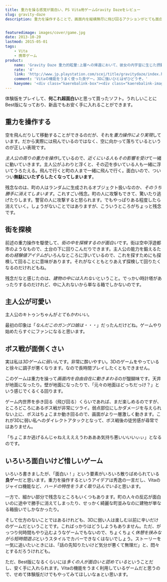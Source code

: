 ```yaml
---
title: 重力を操る感覚が面白い、PS Vita用ゲームGravity Dazeをレビュー
slug: gravity-daze
description: 重力を操作することで、画面内を縦横無尽に飛び回るアクションがとても面白いです。細かい部分で残念に思うところはあるものの、全体としてVitaの機能をうまく活用している面白いゲームだと思います。3Dに酔いやすいのについつい買ってしまいました。


featuredimage: images/cover/game.jpg
date: 2013-10-20
lastmod: 2015-05-01
tags: 
    - Vita
    - 携帯ゲーム
product:
    name: 'Gravity Daze 重力的眩暈:上層への帰還において、彼女の内宇宙に生じた摂動'
    rate: '4'
    link: 'http://www.jp.playstation.com/scej/title/gravitydaze/index.html'
    comment: 'Vitaの機能をうまく使った良ゲー。3Dに強いひとはぜひどうぞ。'
    kaeyome: '<div class="kaerebalink-box"><div class="kaerebalink-image"><a href="http://www.amazon.co.jp/exec/obidos/ASIN/B005MNNCMI/illusionspace-22/ref=nosim/" rel="nofollow" target="_blank"><img src="https://ecx.images-amazon.com/images/I/51tfOnHbLVL._SL160_.jpg" style="border: none;" /></a></div><div class="kaerebalink-info"><div class="kaerebalink-name"><a href="http://www.amazon.co.jp/exec/obidos/ASIN/B005MNNCMI/illusionspace-22/ref=nosim/" rel="nofollow" target="_blank">GRAVITY DAZE 重力的眩暈:上層への帰還において、彼女の内宇宙に生じた摂動</a><div class="kaerebalink-powered-date">posted with <a href="http://kaereba.com" rel="nofollow" target="_blank">カエレバ</a></div></div><div class="kaerebalink-detail"> ソニー・コンピュータエンタテインメント 2012-02-09    </div><div class="kaerebalink-link1"><div class="shoplinkamazon"><a href="http://www.amazon.co.jp/gp/search?keywords=GRAVITY%20DAZE&__mk_ja_JP=%83J%83%5E%83J%83i&tag=illusionspace-22" rel="nofollow" target="_blank" title="アマゾン" >Amazonで購入</a></div><div class="shoplinkrakuten"><a href="http://hb.afl.rakuten.co.jp/hgc/0e95387f.f2aef20d.0e953880.25e412bd/?pc=http%3A%2F%2Fsearch.rakuten.co.jp%2Fsearch%2Fmall%2FGRAVITY%2520DAZE%2F-%2Ff.1-p.1-s.1-sf.0-st.A-v.2%3Fx%3D0%26scid%3Daf_ich_link_urltxt%26m%3Dhttp%3A%2F%2Fm.rakuten.co.jp%2F" rel="nofollow" target="_blank" title="楽天市場" >楽天市場で購入</a></div></div></div><div class="booklink-footer" style="clear: left"></div></div>'
---
```


体験版をプレイして、<strong>何これ超面白い</strong>と思って買ったソフト。うれしいことにBest版になっており、新品でもお安く手に入れることができます。


## 重力を操作する


空を飛んだりして移動することができるのだが、それを<em>重力操作により実現</em>しています。だから実際には飛んでいるのではなく、空に向かって落ちているというのが正しい表現です。

<em>主人公の周りの重力を操作</em>しているので、<em>近くにいる人もその影響を受け</em>て一緒に動いていきます。主人公がふわりと浮くと、その辺を歩いている人も一緒に浮いてうろたえる。飛んで行くと町の人まで一緒に飛んで行く。面白いので、ついつい<strong>無駄にいたずらしたくなってしまいます</strong>。

残念なのは、町の人はランダムに生成されるオブジェクト扱いなのか、<em>そのうち勝手に消えてしまいます</em>。これすごい残念。町の人に攻撃もできて、驚いたり逃げたりします。警官の人に攻撃すると怒られます。でもやっぱりある程度したら消えていく。しょうがないことではありますが、こういうところがちょっと残念です。


## 街を探検


前述の重力操作を駆使して、<em>街の中を探検するのが面白い</em>です。街は空中浮遊都市のようなもので、土台の下に回りこんだりできます。主人公の能力を鍛えるための<em>経験値アイテム</em>がいろんなところに浮いているので、これを探すためにも探検して回ることに意味があります。それがなくともとりあえず探検して回りたくなるのだけれどもね。

残念だなと感じたのは、<em>建物の中には入れない</em>ということ。でっかい時計塔があったりするのだけれど、中に入れないから単なる箱でしかないのです。


## 主人公が可愛い


主人公のキトゥンちゃんが<em>とてもかわいい</em>。

最初の印象は「<em>なんだこのガングロ娘は・・・</em>」だったんだけどね。ゲームやり始めたらすぐにファンになると思います。


## ボス戦が面倒くさい


実は私は<em>3Dゲームに弱い</em>んです。非常に酔いやすい。3Dのゲームをやっていると徐々に調子が悪くなります。なので長時間プレイしたくともできません。

このゲームは重力を操って<em>画面内を自由自在に動きまわる</em>のが醍醐味です。天井が地面になったり。壁が地面になったりで、「元々の地面はどっちだっけ？」という感じでくるくる回ります。

ゲーム内世界を歩き回る（飛び回る）くらいであれば、まだ楽しめるのですが、ところどころにあるボス戦が非常にツライ。弱点部位にしかダメージを与えられない上に、ボスはちょこまか動き回るので、画面がより一層激しく動きます。これが3Dに弱い私へのダイレクトアタックとなって、ボス戦後の徒労感が尋常ではありません。

「ちょこまか逃げるんじゃねええええうわあああ気持ち悪いいいいぃぃ」となるのです。


## いろいろ面白いけど惜しいゲーム


いろいろ書きましたが、「面白い！」という要素がいろいろ散りばめられている<strong>良ゲー</strong>だと思います。重力を操作するというアイデアは秀逸の一言だし、Vitaのジャイロ機能など、<em>ハードの特性をうまく取り込んでいる</em>と思います。

一方で、細かい部分で残念なところもいくつもあります。町の人々の反応が面白いのに途中で勝手に消えてしまったり、せっかく綺麗な町並みなのに建物が単なる箱扱いでしかなかったり。

そして仕方のないことではあるけれども、3Dに弱い人は楽しむ以前に辛いだけのゲームだということです。こればっかりはどうしようもありません。ただ、がっつり何時間もやり込むようなゲームでもないので、ちょくちょく<em>休憩を挟みながら短時間遊ぶ</em>というスタイルでカバーできなくはないでしょう。ストーリーを一気に追いたいときには、「話の先知りたいけど気分が悪くて無理だ」と、悶々とするだろうけれども。

ただ、Best版になるくらいには<em>多くの人が面白いと認めている</em>ということだし、安く手に入れられます。Vitaの機能をうまく利用しているゲームだと思うので、せめて体験版だけでもやってみてほしいなぁとい思います。


  